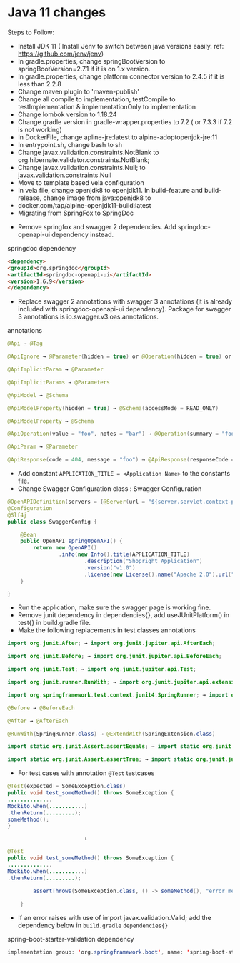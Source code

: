 # Java 11 changes

Steps to Follow:

* Install JDK 11 ( Install Jenv to switch between java versions easily. ref: https://github.com/jenv/jenv)
* In gradle.properties, change springBootVersion to springBootVersion=2.7.1 if it is on 1.x version.
* In gradle.properties, change platform connector version to 2.4.5 if it is less than 2.2.8
* Change maven plugin to 'maven-publish'
* Change all compile to implementation, testCompile to testImplementation & implementationOnly to implementation
* Change lombok version to 1.18.24
* Change gradle version in gradle-wrapper.properties to 7.2 ( or 7.3.3 if 7.2 is not working)
* In DockerFile, change apline-jre:latest to alpine-adoptopenjdk-jre:11
* In entrypoint.sh, change bash to sh
* Change javax.validation.constraints.NotBlank to org.hibernate.validator.constraints.NotBlank;
* Change javax.validation.constraints.Null; to javax.validation.constraints.Null
* Move to template based vela configuration
* In vela file, change openjdk8 to openjdk11. In build-feature and build-release, change image from java:openjdk8 to
* docker.com/tap/alpine-openjdk11-build:latest
* Migrating from SpringFox to SpringDoc

- Remove springfox and swagger 2 dependencies. Add springdoc-openapi-ui dependency instead.

springdoc dependency
```html
<dependency>
<groupId>org.springdoc</groupId>
<artifactId>springdoc-openapi-ui</artifactId>
<version>1.6.9</version>
</dependency>
```
- Replace swagger 2 annotations with swagger 3 annotations (it is already included with springdoc-openapi-ui dependency). Package for swagger 3 annotations is io.swagger.v3.oas.annotations.

annotations

```java
@Api → @Tag

@ApiIgnore → @Parameter(hidden = true) or @Operation(hidden = true) or @Hidden

@ApiImplicitParam → @Parameter

@ApiImplicitParams → @Parameters

@ApiModel → @Schema

@ApiModelProperty(hidden = true) → @Schema(accessMode = READ_ONLY)

@ApiModelProperty → @Schema

@ApiOperation(value = "foo", notes = "bar") → @Operation(summary = "foo", description = "bar")

@ApiParam → @Parameter

@ApiResponse(code = 404, message = "foo") → @ApiResponse(responseCode = "404", description = "foo")
```

- Add constant `APPLICATION_TITLE = <Application Name>` to the constants file.
- Change Swagger Configuration class :
Swagger Configuration
```java
@OpenAPIDefinition(servers = {@Server(url = "${server.servlet.context-path}", description = "Default Server URL")})
@Configuration
@Slf4j
public class SwaggerConfig {

    @Bean
    public OpenAPI springOpenAPI() {
        return new OpenAPI()
                .info(new Info().title(APPLICATION_TITLE)
                        .description("Shopright Application")
                        .version("v1.0")
                        .license(new License().name("Apache 2.0").url("http://springdoc.org")));
    }

}
```
- Run the application, make sure the swagger page is working fine.
- Remove junit dependency in dependencies{}, add useJUnitPlatform() in test{} in build.gradle file.
- Make the following replacements in test classes
annotations
```java
import org.junit.After; → import org.junit.jupiter.api.AfterEach;

import org.junit.Before; → import org.junit.jupiter.api.BeforeEach;

import org.junit.Test; → import org.junit.jupiter.api.Test;

import org.junit.runner.RunWith; → import org.junit.jupiter.api.extension.ExtendWith;

import org.springframework.test.context.junit4.SpringRunner; → import org.springframework.test.context.junit.jupiter.SpringExtension;

@Before → @BeforeEach

@After → @AfterEach

@RunWith(SpringRunner.class) → @ExtendWith(SpringExtension.class)

import static org.junit.Assert.assertEquals; → import static org.junit.jupiter.api.Assertions.assertEquals;

import static org.junit.Assert.assertTrue; → import static org.junit.jupiter.api.Assertions.assertTrue;
```
- For test cases with annotation `@Test`
testcases
```java
@Test(expected = SomeException.class)
public void test_someMethod() throws SomeException {
..............
Mockito.when(...........)
.thenReturn(.........);
someMethod();
}
```



                            ⬇︎



```java
@Test
public void test_someMethod() throws SomeException {
..............
Mockito.when(...........)
.thenReturn(.........);

        assertThrows(SomeException.class, () -> someMethod(), "error message here");
 
    }
```

- If an error raises with use of import javax.validation.Valid; add the dependency below in `build.gradle` `dependencies{}`

spring-boot-starter-validation dependency
```java
implementation group: 'org.springframework.boot', name: 'spring-boot-starter-validation', version: "${springBootVersion}"
```